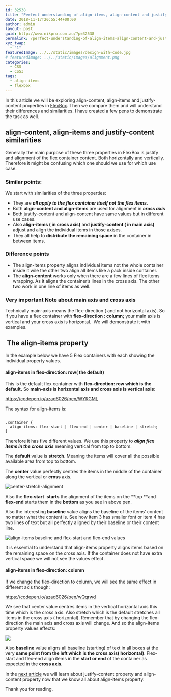 ```yaml
---
id: 32538
title: "Perfect understanding of align-items, align-content and justify-content in FlexBox with examples: Part 1"
date: 2018-11-17T20:55:44+00:00
author: admin
layout: post
guid: http://www.nikpro.com.au/?p=32538
permalink: /perfect-understanding-of-align-items-align-content-and-justify-content-in-flexbox-with-examples-part-1/
xyz_twap:
  - "1"
featuredImage: ../../static/images/design-with-code.jpg
# featuredImage: ../../static/images/alignment.png
categories:
  - CSS
  - CSS3
tags:
  - align-items
  - flexbox
---
```


In this article we will be exploring&nbsp;align-content, align-items and justify-content properties in [FlexBox](http://www.nikpro.com.au/a-quick-review-of-how-to-centre-elements-or-blocks-using-flexbox-in-css/). Then we compare them and will understand their differences and similarities. I have created a few pens to demonstrate the task as well.&nbsp;

## align-content, align-items and justify-content similarities

Generally the main purpose of these three properties in FlexBox is justify and alignment of the flex container content. Both horizontally and vertically. Therefore it might be confusing which one should we use for which use case.

### Similar points:

We start with similarities of the three properties:

- They are **_all apply to the flex container itself not the flex items._**
- Both **align-content and align-items** are used for alignment in _**cross axis**_
- Both justify-content and align-content have same values but in different use cases.
- Also&nbsp;**align-items ( in cross axis)** and **justify-content ( in&nbsp;main axis)**&nbsp; adjust and align the individual items in those axises.
- They all help to **distribute the remaining space** in the container in between items.

### Difference points

- The align-items property aligns individual items not the whole container inside it wile the other two align all items like a pack inside container.
- The **align-content** works only when there are a few lines of flex items wrapping. As it aligns the container&#8217;s lines in the cross axis. The other two work in one line of items as well.

### Very important Note about main axis and cross axis

Technically main-axis means the flex-direction ( and not horizontal axis). So if you have a flex container with **flex-direction : column;**&nbsp;your main axis is vertical and your cross axis is horizontal.&nbsp; We will demonstrate it with examples.

## &nbsp;The align-items property

In the example below we have 5 Flex containers with each showing the individual property values.

#### align-items in flex-direction: row( the default)

This is the default flex container with **flex-direction: row which is the default.** So **main-axis is horizontal axis and cross axis is vertical axis**:

https://codepen.io/azad6026/pen/WYRGML

The syntax for align-items is:


```

.container {  
  align-items: flex-start | flex-end | center | baseline | stretch;
}

```


Therefore it has five different values. We use this property to **_align flex items in the cross axis_** meaning vertical from top to bottom.&nbsp;

The **default** value is **stretch**. Meaning the items will cover all the possible available area from top to bottom.&nbsp;

The **center** value perfectly centres the items in the middle of the container along the vertical or **cross** axis.

![center-stretch-alignment](/images/center-stretch-alignment.png)

Also the&nbsp;**flex-start**&nbsp; **starts** the alignment of the items on the **top&nbsp;**and **flex-end** starts them in the **bottom** as you see in above pen.

Also the interesting **baseline** value aligns the baseline of the items&#8217; content no matter what the content is. See how item 3 has smaller font or item 4 has two lines of text but all perfectly aligned by their baseline or their content line.&nbsp;

![align-items baseline and flex-start and flex-end values](/images/base-stat-ens.png)

It is essential to understand that align-items property aligns items based on the remaining space on the cross axis. If the container does not have extra vertical space we will not see the values effect.&nbsp;

#### align-items in flex-direction: column

If we change the flex-direction to column, we will see the same effect in different axis though:

https://codepen.io/azad6026/pen/wQqrwd

We see that center value centres items in the vertical horizontal axis this time which is the cross axis. Also stretch which is the default stretches all items in the cross axis ( horizontal). Remember that by changing the flex-direction the main axis and cross axis will change. And so the align-items property values effects:

![](/images/align-items-column-direction.png)

Also **baseline** value aligns all baseline (starting) of text in all boxes at the very **same point from the left which is the cross axis( horizontal)**. Flex-start and flex-end align items in the **start or end** of the container as expected in the **cross axis**.

In the [next article](http://www.nikpro.com.au/perfect-understanding-of-align-items-align-content-and-justify-content-in-flexbox-with-examples-part-1/) we will learn about justify-content property and align-content property now that we know all about align-items property.

Thank you for reading.
